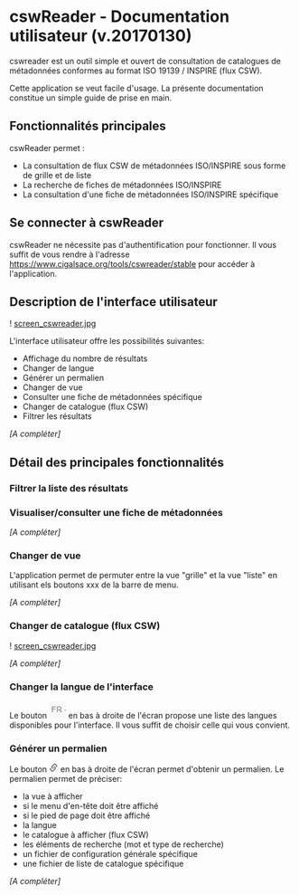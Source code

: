 <!-- title: Aide -->

# cswReader - Documentation utilisateur (v.20170130)

cswreader est un outil simple et ouvert de consultation de catalogues de métadonnées conformes au format ISO 19139 / INSPIRE (flux CSW).

Cette application se veut facile d'usage. La présente documentation constitue un simple guide de prise en main.

## Fonctionnalités principales

cswReader permet :

- La consultation de flux CSW de métadonnées ISO/INSPIRE sous forme de grille et de liste
- La recherche de fiches de métadonnées ISO/INSPIRE
- La consultation d'une fiche de métadonnées ISO/INSPIRE spécifique


## Se connecter à cswReader

cswReader ne nécessite pas d'authentification pour fonctionner. Il vous suffit de vous rendre à l'adresse https://www.cigalsace.org/tools/cswreader/stable pour accéder à l'application.


## Description de l'interface utilisateur

! [screen_cswreader.jpg](userGuideImages/screen_cswreader.jpg)

L'interface utilisateur offre les possibilités suivantes:
- Affichage du nombre de résultats
- Changer de langue
- Générer un permalien
- Changer de vue
- Consulter une fiche de métadonnées spécifique
- Changer de catalogue (flux CSW)
- Filtrer les résultats

_[A compléter]_


## Détail des principales fonctionnalités

### Filtrer la liste des résultats

### Visualiser/consulter une fiche de métadonnées

_[A compléter]_

### Changer de vue

L'application permet de permuter entre la vue "grille" et la vue "liste" en utilisant els boutons xxx de la barre de menu.

_[A compléter]_


### Changer de catalogue (flux CSW)

! [screen_cswreader.jpg](userGuideImages/screen_cswreader.jpg)

_[A compléter]_

### Changer la langue de l'interface

Le bouton ![bt_lang.jpg](userGuideImages/bt_lang.jpg) en bas à droite de l'écran propose une liste des langues disponibles pour l'interface. Il vous suffit de choisir celle qui vous convient.

### Générer un permalien

Le bouton ![bt_link.jpg](userGuideImages/bt_link.jpg) en bas à droite de l'écran permet d'obtenir un permalien.
Le permalien permet de préciser:

- la vue à afficher
- si le menu d'en-tête doit être affiché
- si le pied de page doit être affiché
- la langue
- le catalogue à afficher (flux CSW)
- les éléments de recherche (mot et type de recherche)
- un fichier de configuration générale spécifique
- une fichier de liste de catalogue spécifique

_[A compléter]_
